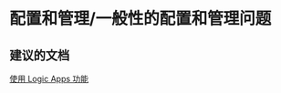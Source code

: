 <properties
    pageTitle="configuration and management/general configuration and management issues"
    description="配置和管理/一般性的配置和管理问题"
    service="microsoft.logic"
    resource="workflows"
    authors="aashu"
    displayOrder=""
    selfHelpType="generic"
    supportTopicIds="32451858"
    resourceTags=""
    productPesIds="15791"
    cloudEnvironments="public"
/>


# 配置和管理/一般性的配置和管理问题

## **建议的文档**
[使用 Logic Apps 功能](https://azure.microsoft.com/documentation/articles/app-service-logic-use-logic-app-features/)



<!--HONumber=Jul16_HO4-->



